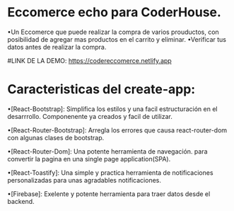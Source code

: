 # Eccomerce echo para CoderHouse.

•Un Eccomerce que puede realizar la compra de varios prouductos, con posibilidad de agregar mas productos en el carrito y eliminar.
•Verificar tus datos antes de realizar la compra.

#LINK DE LA DEMO: https://codereccomerce.netlify.app

# Caracteristicas del create-app:
•[React-Bootstrap]: Simplifica los estilos y una facil estructuración en el desarrrollo. Componenente ya creados y facil de utilizar.

•[React-Router-Bootstrap]: Arregla los errores que causa react-router-dom con algunas clases de bootstrap.

•[React-Router-Dom]: Una potente herramienta de navegación. para convertir la pagina en una single page application(SPA).

•[React-Toastify]: Una simple y practica herramienta de notificaciones personalizadas para unas agradables notificaciones.

•[Firebase]: Exelente y potente herramienta para traer datos desde el backend.


